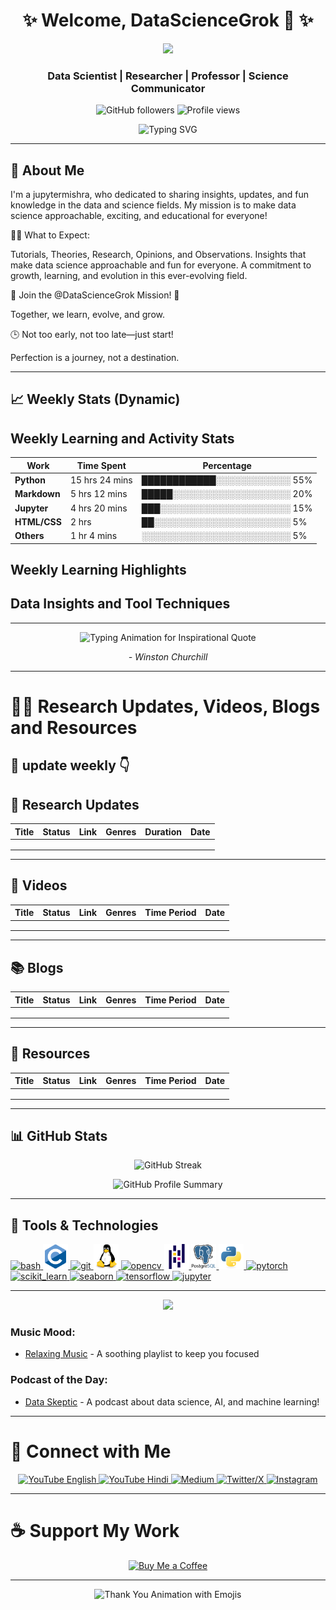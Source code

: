 <h1 align="center">✨ Welcome, DataScienceGrok 👋 ✨</h1>


<p align="center">
  <img src="https://media.giphy.com/media/v1.Y2lkPTc5MGI3NjExdmRpczhjdGZrazhuamxxeTVweDI5cm9mcDQ5cmV4ZTJuaTd3cGs5aiZlcD12MV9naWZzX3NlYXJjaCZjdD1n/QSz4qjPPIkt2TWDd8N/giphy.gif" />
</p>




<h3 align="center">Data Scientist | Researcher | Professor  | Science Communicator</h3>
<p align="center">
  <img src="https://img.shields.io/github/followers/datasciencegrok?label=Followers&style=social" alt="GitHub followers" />
  <img src="https://komarev.com/ghpvc/?username=datasciencegrok&label=Profile%20views&color=0e75b6&style=flat" alt="Profile views" />
</p>

<p align="center">
  <img src="https://readme-typing-svg.demolab.com?font=Fira+Code&size=24&pause=1000&color=FF5733&center=true&vCenter=true&width=600&lines=Welcome+to+My+GitHub+Profile!;Believe+in+the+Power+of+Knowledge;Code+Your+Dreams+Into+Reality;Learning+Never+Stops+%F0%9F%93%96;Strive+for+Progress%2C+Not+Perfection;Inspire%2C+Innovate%2C+Impact+%F0%9F%92%A1" alt="Typing SVG">
</p>






---

## 🚀 About Me
I'm a jupytermishra, who dedicated to sharing insights, updates, and fun knowledge in the data and science fields. My mission is to make data science approachable, exciting, and educational for everyone!

🤷‍♂️ What to Expect:


Tutorials, Theories, Research, Opinions, and Observations. 
Insights that make data science approachable and fun for everyone. 
A commitment to growth, learning, and evolution in this ever-evolving field.


🌟 Join the @DataScienceGrok Mission! 🌟


Together, we learn, evolve, and grow.


🕒 Not too early, not too late—just start!


Perfection is a journey, not a destination.



---



## 📈 Weekly Stats (Dynamic)

<!--START_SECTION:waka-->

## Weekly Learning and Activity Stats

| Work | Time Spent | Percentage |
|---------------|------------|------------|
| **Python**       | 15 hrs 24 mins | ████████████░░░░░░░░░░░░  55% |
| **Markdown**     | 5 hrs 12 mins  | █████░░░░░░░░░░░░░░░░░░░  20% |
| **Jupyter**      | 4 hrs 20 mins  | ███░░░░░░░░░░░░░░░░░░░░░  15% |
| **HTML/CSS**     | 2 hrs          | ██░░░░░░░░░░░░░░░░░░░░░░   5% |
| **Others**       | 1 hr  4 mins   | ░░░░░░░░░░░░░░░░░░░░░░░░   5% |

## Weekly Learning Highlights



## Data Insights and Tool Techniques





---
<p align="center">
  <img src="https://readme-typing-svg.herokuapp.com?font=Pacifico&size=28&duration=5000&pause=1000&color=F39C12&center=true&vCenter=true&width=600&height=100&lines=Success+is+not+final%2C+failure+is+not+fatal%3B+It+is+the+courage+to+continue+that+counts." alt="Typing Animation for Inspirational Quote">
</p>

<p align="center">
  <em>- Winston Churchill</em>
</p>


<!--END_SECTION:waka-->

---
# 🧑‍🏫 Research Updates, Videos, Blogs and Resources
## 🔗 update weekly 👇

## 📑 Research Updates

| Title                     | Status        | Link              | Genres           | Duration      | Date            |
|---------------------------|---------------|-------------------|-------------------|---------------|-----------------|
|                           |               |                   |                   |               |                 |
|                           |               |                   |                   |               |                 |
|                           |               |                   |                   |               |                 |

---

## 🎥 Videos

| Title                     | Status        | Link              | Genres           | Time Period   | Date            |
|---------------------------|---------------|-------------------|-------------------|---------------|-----------------|
|                           |               |                   |                   |               |                 |
|                           |               |                   |                   |               |                 |
|                           |               |                   |                   |               |                 |

---

## 📚 Blogs

| Title                     | Status        | Link              | Genres           | Time Period   | Date            |
|---------------------------|---------------|-------------------|-------------------|---------------|-----------------|
|                           |               |                   |                   |               |                 |
|                           |               |                   |                   |               |                 |
|                           |               |                   |                   |               |                 |

---

## 📖 Resources

| Title                     | Status        | Link              | Genres           | Time Period   | Date            |
|---------------------------|---------------|-------------------|-------------------|---------------|-----------------|
|                           |               |                   |                   |               |                 |
|                           |               |                   |                   |               |                 |
|                           |               |                   |                   |               |                 |

--- 


## 📊 GitHub Stats
<p align="center">
  <img src="https://github-readme-streak-stats.herokuapp.com/?user=datasciencegrok&theme=dark&hide_border=true" alt="GitHub Streak" />
</p>
<p align="center">
  <img src="https://github-profile-summary-cards.vercel.app/api/cards/profile-details?username=datasciencegrok&theme=github_dark" alt="GitHub Profile Summary" />
</p>

---

## 🧠 Tools & Technologies
<p align="left">
  <a href="https://www.gnu.org/software/bash/" target="_blank" rel="noreferrer">
    <img src="https://www.vectorlogo.zone/logos/gnu_bash/gnu_bash-icon.svg" alt="bash" width="40" height="40"/>
  </a>
  <a href="https://www.cprogramming.com/" target="_blank" rel="noreferrer">
    <img src="https://raw.githubusercontent.com/devicons/devicon/master/icons/c/c-original.svg" alt="c" width="40" height="40"/>
  </a>
  <a href="https://git-scm.com/" target="_blank" rel="noreferrer">
    <img src="https://www.vectorlogo.zone/logos/git-scm/git-scm-icon.svg" alt="git" width="40" height="40"/>
  </a>
  <a href="https://www.linux.org/" target="_blank" rel="noreferrer">
    <img src="https://raw.githubusercontent.com/devicons/devicon/master/icons/linux/linux-original.svg" alt="linux" width="40" height="40"/>
  </a>
  <a href="https://opencv.org/" target="_blank" rel="noreferrer">
    <img src="https://www.vectorlogo.zone/logos/opencv/opencv-icon.svg" alt="opencv" width="40" height="40"/>
  </a>
  <a href="https://pandas.pydata.org/" target="_blank" rel="noreferrer">
    <img src="https://raw.githubusercontent.com/devicons/devicon/2ae2a900d2f041da66e950e4d48052658d850630/icons/pandas/pandas-original.svg" alt="pandas" width="40" height="40"/>
  </a>
  <a href="https://www.postgresql.org" target="_blank" rel="noreferrer">
    <img src="https://raw.githubusercontent.com/devicons/devicon/master/icons/postgresql/postgresql-original-wordmark.svg" alt="postgresql" width="40" height="40"/>
  </a>
  <a href="https://www.python.org" target="_blank" rel="noreferrer">
    <img src="https://raw.githubusercontent.com/devicons/devicon/master/icons/python/python-original.svg" alt="python" width="40" height="40"/>
  </a>
  <a href="https://pytorch.org/" target="_blank" rel="noreferrer">
    <img src="https://www.vectorlogo.zone/logos/pytorch/pytorch-icon.svg" alt="pytorch" width="40" height="40"/>
  </a>
  <a href="https://scikit-learn.org/" target="_blank" rel="noreferrer">
    <img src="https://upload.wikimedia.org/wikipedia/commons/0/05/Scikit_learn_logo_small.svg" alt="scikit_learn" width="40" height="40"/>
  </a>
  <a href="https://seaborn.pydata.org/" target="_blank" rel="noreferrer">
    <img src="https://seaborn.pydata.org/_images/logo-mark-lightbg.svg" alt="seaborn" width="40" height="40"/>
  </a>
  <a href="https://www.tensorflow.org" target="_blank" rel="noreferrer">
    <img src="https://www.vectorlogo.zone/logos/tensorflow/tensorflow-icon.svg" alt="tensorflow" width="40" height="40"/>
  </a>
  <a href="https://jupyter.org/" target="_blank" rel="noreferrer">
    <img src="https://upload.wikimedia.org/wikipedia/commons/3/38/Jupyter_logo.svg" alt="jupyter" width="40" height="40"/>
  </a>
</p>



---




<p align="center">
  <img src="https://media.giphy.com/media/Vhi3c3JfcWkztJVL1O/giphy.gif?cid=ecf05e47y26ha3zkh8vxnrjum6kuwfb7gg82geahokgoyrvs&ep=v1_gifs_search&rid=giphy.gif&ct=g" />
</p>


### Music Mood:
- [Relaxing Music](https://open.spotify.com/playlist/37i9dQZF1DX6VdMW310YC7) - A soothing playlist to keep you focused

### Podcast of the Day:
- [Data Skeptic](https://open.spotify.com/show/6qW9NZlFeSRCFaDvQFIhNx) - A podcast about data science, AI, and machine learning!


---

# 🌟 **Connect with Me**  

<p align="center">
  <a href="https://www.youtube.com/@datasciencegrok">
    <img src="https://img.shields.io/badge/YouTube-English-red?style=for-the-badge&logo=youtube" alt="YouTube English" />
  </a>
  <a href="https://www.youtube.com/@jupytermishra">
    <img src="https://img.shields.io/badge/YouTube-Hindi-red?style=for-the-badge&logo=youtube" alt="YouTube Hindi" />
  </a>
  <a href="https://medium.com/@datasciencegrok">
    <img src="https://img.shields.io/badge/Medium-Read%20My%20Blogs-black?style=for-the-badge&logo=medium" alt="Medium" />
  </a>
  <a href="https://x.com/datasciencegrok">
    <img src="https://img.shields.io/badge/X-Tweets-blue?style=for-the-badge&logo=x" alt="Twitter/X" />
  </a>
  <a href="https://www.instagram.com/jupytermishra/">
    <img src="https://img.shields.io/badge/Instagram-Follow%20Me-E4405F?style=for-the-badge&logo=instagram" alt="Instagram" />
  </a>
</p>

---

# ☕ **Support My Work**  
<p align="center">
  <a href="https://buymeacoffee.com/datasciencegrok">
    <img src="https://img.shields.io/badge/Buy%20Me%20a%20Coffee-Support-orange?style=for-the-badge&logo=buymeacoffee" alt="Buy Me a Coffee" />
  </a>
</p>

---






<p align="center">
  <img src="https://readme-typing-svg.herokuapp.com?font=Fira+Code&size=30&duration=3000&pause=2000&color=FF5733&center=true&vCenter=true&width=800&height=80&lines=Thank+You+for+Visiting+My+Profile!+😊;Hope+You+Have+a+Great+Day!+🌟;Feel+Free+to+Connect+With+Me!+🤝" alt="Thank You Animation with Emojis">
</p>


